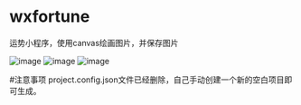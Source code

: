 # wxfortune
运势小程序，使用canvas绘画图片，并保存图片

![image](https://github.com/panyefan/wxfortune/blob/master/screens/1.png)
![image](https://github.com/panyefan/wxfortune/blob/master/screens/2.png)
![image](https://github.com/panyefan/wxfortune/blob/master/screens/3.png)

#注意事项
project.config.json文件已经删除，自己手动创建一个新的空白项目即可生成。
